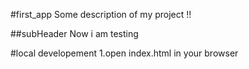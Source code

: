 #first_app
Some description of my project !!

##subHeader
Now i am testing

#local developement
1.open index.html in your browser
